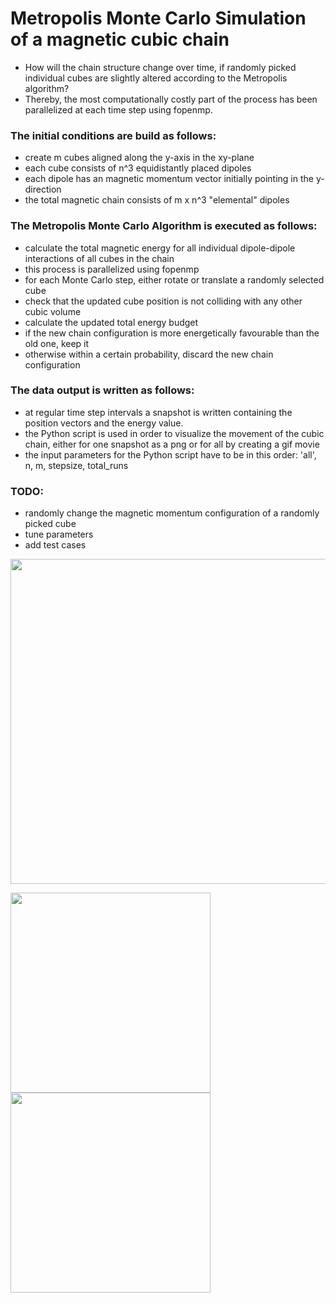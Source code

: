 # Metropolis Monte Carlo Simulation of a magnetic cubic chain

- How will the chain structure change over time, if randomly picked individual cubes are slightly altered according to the Metropolis algorithm?
- Thereby, the most computationally costly part of the process has been parallelized at each time step using fopenmp.

### The initial conditions are build as follows:

- create m cubes aligned along the y-axis in the xy-plane
- each cube consists of n^3 equidistantly placed dipoles
- each dipole has an magnetic momentum vector initially pointing in the y-direction
- the total magnetic chain consists of m x n^3 "elemental" dipoles

### The Metropolis Monte Carlo Algorithm is executed as follows:

- calculate the total magnetic energy for all individual dipole-dipole interactions of all cubes in the chain
- this process is parallelized using fopenmp
- for each Monte Carlo step, either rotate or translate a randomly selected cube
- check that the updated cube position is not colliding with any other cubic volume
- calculate the updated total energy budget
- if the new chain configuration is more energetically favourable than the old one, keep it
- otherwise within a certain probability, discard the new chain configuration

### The data output is written as follows:

- at regular time step intervals a snapshot is written containing the position vectors and the energy value.
- the Python script is used in order to visualize the movement of the cubic chain, either for one snapshot as a png or for all by creating a gif movie
- the input parameters for the Python script have to be in this order: 'all', n, m, stepsize, total_runs

### TODO:

- randomly change the magnetic momentum configuration of a randomly picked cube
- tune parameters
- add test cases

<img src="https://user-images.githubusercontent.com/49908052/142904977-32e01a40-3841-4e8f-90a9-77800fc34035.png" width="520"/>
<p float="left">
<img src="https://user-images.githubusercontent.com/49908052/142904689-10754cb5-8eb9-4bd6-b849-d916ab174d85.gif" width="320"/>
<img src="https://user-images.githubusercontent.com/49908052/142904879-37e0bbef-fcad-409b-9b94-bf6e3efb61b4.gif" width="320"/>
</p>
